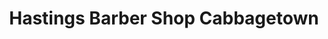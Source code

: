 ---
title: "Hastings Barber Shop Cabbagetown"
url: /toronto/hastings-barber-shop-cabbagetown/
shop: hairdresser
---